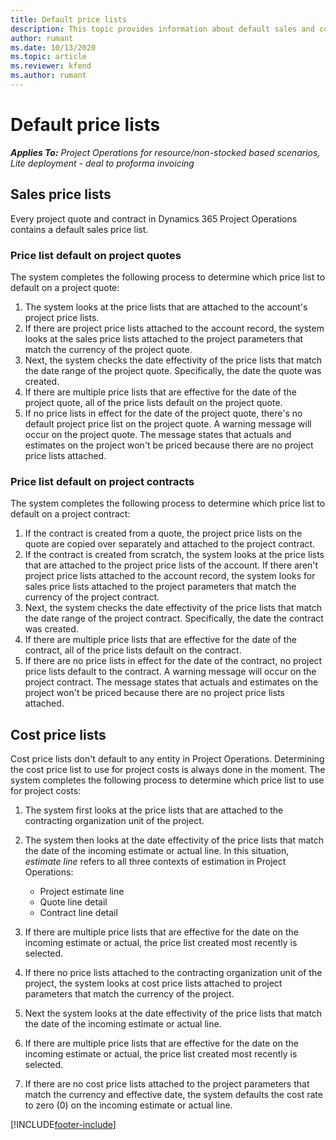 ```yaml
---
title: Default price lists
description: This topic provides information about default sales and cost price lists in Project Operations.
author: rumant
ms.date: 10/13/2020
ms.topic: article
ms.reviewer: kfend 
ms.author: rumant
---
```


# Default price lists

_**Applies To:** Project Operations for resource/non-stocked based scenarios, Lite deployment - deal to proforma invoicing_

## Sales price lists

Every project quote and contract in Dynamics 365 Project Operations contains a default sales price list. 

### Price list default on project quotes
The system completes the following process to determine which price list to default on a project quote:

1. The system looks at the price lists that are attached to the account's project price lists. 
2. If there are project price lists attached to the account record, the system looks at the sales price lists attached to the project parameters that match the currency of the project quote.
3. Next, the system checks the date effectivity of the price lists that match the date range of the project quote. Specifically, the date the quote was created.
4. If there are multiple price lists that are effective for the date of the project quote, all of the price lists default on the project quote.
5. If no price lists in effect for the date of the project quote, there's no default project price list on the project quote. A warning message will occur on the project quote. The message states that actuals and estimates on the project won't be priced because there are no project price lists attached.

### Price list default on project contracts 
The system completes the following process to determine which price list to default on a project contract:

1. If the contract is created from a quote, the project price lists on the quote are copied over separately and attached to the project contract.
2. If the contract is created from scratch, the system looks at the price lists that are attached to the project price lists of the account. If there aren't project price lists attached to the account record, the system looks for sales price lists attached to the project parameters that match the currency of the project contract.
4. Next, the system checks the date effectivity of the price lists that match the date range of the project contract. Specifically, the date the contract was created.
5. If there are multiple price lists that are effective for the date of the contract, all of the price lists default on the contract.
6. If there are no price lists in effect for the date of the contract, no project price lists default to the contract. A warning message will occur on the project contract. The message states that actuals and estimates on the project won't be priced because there are no project price lists attached.

## Cost price lists

Cost price lists don't default to any entity in Project Operations. Determining the cost price list to use for project costs is always done in the moment. The system completes the following process to determine which price list to use for project costs:

1. The system first looks at the price lists that are attached to the contracting organization unit of the project.
2. The system then looks at the date effectivity of the price lists that match the date of the incoming estimate or actual line. In this situation, *estimate line* refers to all three contexts of estimation in Project Operations:

    - Project estimate line
    - Quote line detail
    - Contract line detail
  
3. If there are multiple price lists that are effective for the date on the incoming estimate or actual, the price list created most recently is selected.
4. If there no price lists attached to the contracting organization unit of the project, the system looks at cost price lists attached to project parameters that match the currency of the project.
5. Next the system looks at the date effectivity of the price lists that match the date of the incoming estimate or actual line. 
6. If there are multiple price lists that are effective for the date on the incoming estimate or actual, the price list created most recently is selected.
7. If there are no cost price lists attached to the project parameters that match the currency and effective date, the system defaults the cost rate to zero (0) on the incoming estimate or actual line.


[!INCLUDE[footer-include](../includes/footer-banner.md)]